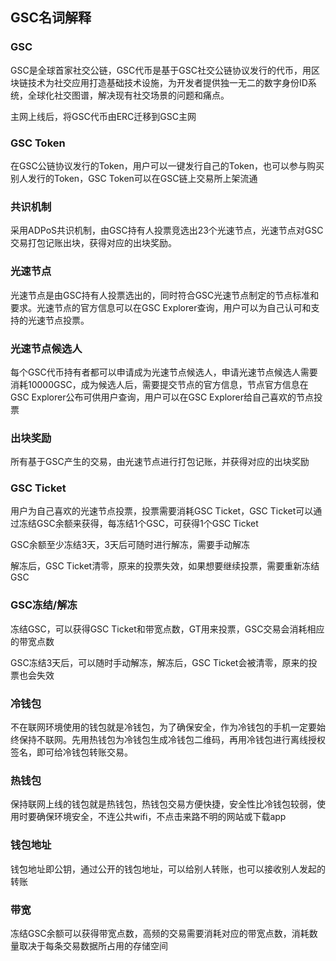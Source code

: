 ## GSC名词解释
### GSC
GSC是全球首家社交公链，GSC代币是基于GSC社交公链协议发行的代币，用区块链技术为社交应用打造基础技术设施，为开发者提供独一无二的数字身份ID系统，全球化社交图谱，解决现有社交场景的问题和痛点。

主网上线后，将GSC代币由ERC迁移到GSC主网

### GSC Token
在GSC公链协议发行的Token，用户可以一键发行自己的Token，也可以参与购买别人发行的Token，GSC Token可以在GSC链上交易所上架流通

### 共识机制
采用ADPoS共识机制，由GSC持有人投票竞选出23个光速节点，光速节点对GSC交易打包记账出块，获得对应的出块奖励。

### 光速节点
光速节点是由GSC持有人投票选出的，同时符合GSC光速节点制定的节点标准和要求。光速节点的官方信息可以在GSC Explorer查询，用户可以为自己认可和支持的光速节点投票。

### 光速节点候选人
每个GSC代币持有者都可以申请成为光速节点候选人，申请光速节点候选人需要消耗10000GSC，成为候选人后，需要提交节点的官方信息，节点官方信息在GSC Explorer公布可供用户查询，用户可以在GSC Explorer给自己喜欢的节点投票

### 出块奖励
所有基于GSC产生的交易，由光速节点进行打包记账，并获得对应的出块奖励
<!--
节点奖励：奖励节点的年平均收入为10亿GSC*6%/23=260万个GSC；
注：最终23个节点竞选成功，这23个节点年平均收益是260万个GSC。
-->
### GSC Ticket
用户为自己喜欢的光速节点投票，投票需要消耗GSC Ticket，GSC Ticket可以通过冻结GSC余额来获得，每冻结1个GSC，可获得1个GSC Ticket

GSC余额至少冻结3天，3天后可随时进行解冻，需要手动解冻

解冻后，GSC Ticket清零，原来的投票失效，如果想要继续投票，需要重新冻结GSC

### GSC冻结/解冻
冻结GSC，可以获得GSC Ticket和带宽点数，GT用来投票，GSC交易会消耗相应的带宽点数

GSC冻结3天后，可以随时手动解冻，解冻后，GSC Ticket会被清零，原来的投票也会失效

### 冷钱包
不在联网环境使用的钱包就是冷钱包，为了确保安全，作为冷钱包的手机一定要始终保持不联网。先用热钱包为冷钱包生成冷钱包二维码，再用冷钱包进行离线授权签名，即可给冷钱包转账交易。

### 热钱包
保持联网上线的钱包就是热钱包，热钱包交易方便快捷，安全性比冷钱包较弱，使用时要确保环境安全，不连公共wifi，不点击来路不明的网站或下载app

### 钱包地址
钱包地址即公钥，通过公开的钱包地址，可以给别人转账，也可以接收别人发起的转账

### 带宽
冻结GSC余额可以获得带宽点数，高频的交易需要消耗对应的带宽点数，消耗数量取决于每条交易数据所占用的存储空间
